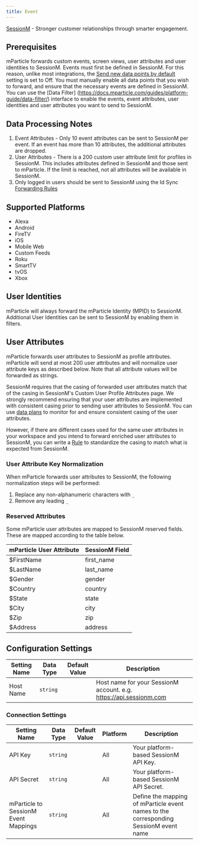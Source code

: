 ```yaml
---
title: Event
---
```


[SessionM](https://www.sessionm.com/) - Stronger customer relationships through smarter engagement.

## Prerequisites

mParticle forwards custom events, screen views, user attributes and user identities to SessionM.  Events must first be defined in SessionM.  For this reason, unlike most integrations, the [Send new data points by default](https://docs.mparticle.com/guides/platform-guide/data-filter/#new-data-points) setting is set to Off.  You must manually enable all data points that you wish to forward, and ensure that the necessary events are defined in SessionM.  You can use the [Data Filter] (https://docs.mparticle.com/guides/platform-guide/data-filter/) interface to enable the events, event attributes, user identities and user attributes you want to send to SessionM.

## Data Processing Notes

1. Event Attributes - Only 10 event attributes can be sent to SessionM per event.  If an event has more than 10 attributes, the additional attributes are dropped.
2. User Attributes - There is a 200 custom user attribute limit for profiles in SessionM.  This includes attributes defined in SessionM and those sent to mParticle.  If the limit is reached, not all attributes will be available in SessionM.
3. Only logged in users should be sent to SessionM using the Id Sync [Forwarding Rules](https://docs.mparticle.com/guides/platform-guide/connections/#forwarding-rules)

## Supported Platforms

* Alexa
* Android
* FireTV
* iOS
* Mobile Web
* Custom Feeds
* Roku
* SmartTV
* tvOS
* Xbox

## User Identities

mParticle will always forward the mParticle Identity (MPID) to SessionM.  Additional User Identities can be sent to SessionM by enabling them in filters.

## User Attributes

mParticle forwards user attributes to SessionM as profile attributes. mParticle will send at most 200 user attributes and will normalize user attribute keys as described below. Note that all attribute values will be forwarded as strings.

SessionM requires that the casing of forwarded user attributes match that of the casing in SessionM's Custom User Profile Attributes page. We strongly recommend ensuring that your user attributes are implemented with consistent casing prior to sending user attributes to SessionM. You can use [data plans](https://docs.mparticle.com/guides/data-master/data-planning/) to monitor for and ensure consistent casing of the user attributes.

However, if there are different cases used for the same user attributes in your workspace and you intend to forward enriched user attributes to SessionM, you can write a [Rule](https://docs.mparticle.com/guides/platform-guide/rules/) to standardize the casing to match what is expected from SessionM. 



### User Attribute Key Normalization

When mParticle forwards user attributes to SessionM, the following normalization steps will be performed:


1. Replace any non-alphanumeric characters with `_`
2. Remove any leading `_`

### Reserved Attributes

Some mParticle user attributes are mapped to SessionM reserved fields. These are mapped according to the table below.

| mParticle User Attribute | SessionM Field |
| --- | --- |
| $FirstName | first_name |
| $LastName | last_name |
| $Gender | gender |
| $Country | country |
| $State | state |
| $City | city |
| $Zip | zip |
| $Address | address |

## Configuration Settings

Setting Name| Data Type | Default Value | Description
|---|---|---|---|
Host Name | `string` | <unset> | Host name for your SessionM account. e.g. https://api.sessionm.com

### Connection Settings

Setting Name| Data Type | Default Value | Platform | Description
|---|---|---|---|---|
API Key	| `string` | <unset> | All | Your platform-based SessionM API Key.
API Secret	| `string` | <unset> |  All | Your platform-based SessionM API Secret.
mParticle to SessionM Event Mappings	| `string` | <unset> |  All | Define the mapping of mParticle event names to the corresponding SessionM event name
